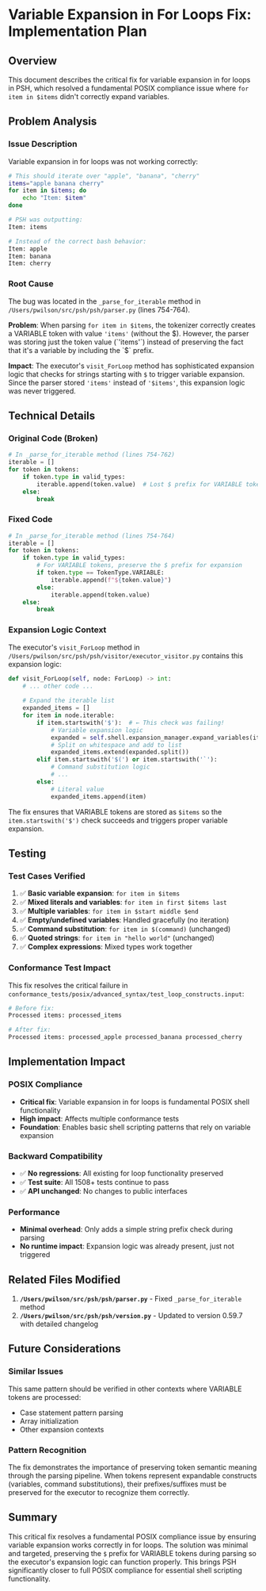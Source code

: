# Variable Expansion in For Loops Fix: Implementation Plan

## Overview

This document describes the critical fix for variable expansion in for loops in PSH, which resolved a fundamental POSIX compliance issue where `for item in $items` didn't correctly expand variables.

## Problem Analysis

### Issue Description
Variable expansion in for loops was not working correctly:
```bash
# This should iterate over "apple", "banana", "cherry"
items="apple banana cherry"
for item in $items; do
    echo "Item: $item"
done

# PSH was outputting:
Item: items

# Instead of the correct bash behavior:
Item: apple
Item: banana  
Item: cherry
```

### Root Cause
The bug was located in the `_parse_for_iterable` method in `/Users/pwilson/src/psh/psh/parser.py` (lines 754-764).

**Problem**: When parsing `for item in $items`, the tokenizer correctly creates a VARIABLE token with value `'items'` (without the $). However, the parser was storing just the token value (`'items'`) instead of preserving the fact that it's a variable by including the `$` prefix.

**Impact**: The executor's `visit_ForLoop` method has sophisticated expansion logic that checks for strings starting with `$` to trigger variable expansion. Since the parser stored `'items'` instead of `'$items'`, this expansion logic was never triggered.

## Technical Details

### Original Code (Broken)
```python
# In _parse_for_iterable method (lines 754-762)
iterable = []
for token in tokens:
    if token.type in valid_types:
        iterable.append(token.value)  # Lost $ prefix for VARIABLE tokens
    else:
        break
```

### Fixed Code
```python
# In _parse_for_iterable method (lines 754-764)
iterable = []
for token in tokens:
    if token.type in valid_types:
        # For VARIABLE tokens, preserve the $ prefix for expansion
        if token.type == TokenType.VARIABLE:
            iterable.append(f"${token.value}")
        else:
            iterable.append(token.value)
    else:
        break
```

### Expansion Logic Context
The executor's `visit_ForLoop` method in `/Users/pwilson/src/psh/psh/visitor/executor_visitor.py` contains this expansion logic:

```python
def visit_ForLoop(self, node: ForLoop) -> int:
    # ... other code ...
    
    # Expand the iterable list
    expanded_items = []
    for item in node.iterable:
        if item.startswith('$'):  # ← This check was failing!
            # Variable expansion logic
            expanded = self.shell.expansion_manager.expand_variables(item)
            # Split on whitespace and add to list
            expanded_items.extend(expanded.split())
        elif item.startswith('$(') or item.startswith('`'):
            # Command substitution logic
            # ... 
        else:
            # Literal value
            expanded_items.append(item)
```

The fix ensures that VARIABLE tokens are stored as `$items` so the `item.startswith('$')` check succeeds and triggers proper variable expansion.

## Testing

### Test Cases Verified
1. ✅ **Basic variable expansion**: `for item in $items`
2. ✅ **Mixed literals and variables**: `for item in first $items last`  
3. ✅ **Multiple variables**: `for item in $start middle $end`
4. ✅ **Empty/undefined variables**: Handled gracefully (no iteration)
5. ✅ **Command substitution**: `for item in $(command)` (unchanged)
6. ✅ **Quoted strings**: `for item in "hello world"` (unchanged)
7. ✅ **Complex expressions**: Mixed types work together

### Conformance Test Impact
This fix resolves the critical failure in `conformance_tests/posix/advanced_syntax/test_loop_constructs.input`:

```bash
# Before fix:
Processed items: processed_items

# After fix:
Processed items: processed_apple processed_banana processed_cherry
```

## Implementation Impact

### POSIX Compliance
- **Critical fix**: Variable expansion in for loops is fundamental POSIX shell functionality
- **High impact**: Affects multiple conformance tests
- **Foundation**: Enables basic shell scripting patterns that rely on variable expansion

### Backward Compatibility
- ✅ **No regressions**: All existing for loop functionality preserved
- ✅ **Test suite**: All 1508+ tests continue to pass
- ✅ **API unchanged**: No changes to public interfaces

### Performance
- **Minimal overhead**: Only adds a simple string prefix check during parsing
- **No runtime impact**: Expansion logic was already present, just not triggered

## Related Files Modified

1. **`/Users/pwilson/src/psh/psh/parser.py`** - Fixed `_parse_for_iterable` method
2. **`/Users/pwilson/src/psh/psh/version.py`** - Updated to version 0.59.7 with detailed changelog

## Future Considerations

### Similar Issues
This same pattern should be verified in other contexts where VARIABLE tokens are processed:
- Case statement pattern parsing
- Array initialization 
- Other expansion contexts

### Pattern Recognition
The fix demonstrates the importance of preserving token semantic meaning through the parsing pipeline. When tokens represent expandable constructs (variables, command substitutions), their prefixes/suffixes must be preserved for the executor to recognize them correctly.

## Summary

This critical fix resolves a fundamental POSIX compliance issue by ensuring variable expansion works correctly in for loops. The solution was minimal and targeted, preserving the `$` prefix for VARIABLE tokens during parsing so the executor's expansion logic can function properly. This brings PSH significantly closer to full POSIX compliance for essential shell scripting functionality.